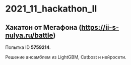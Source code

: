 # 2021_11_hackathon_II
## Хакатон от Мегафона (https://ii-s-nulya.ru/battle)

Попытка ID	<b>5759214</b>.

Решение ансамблем из LightGBM, Catbost и нейросети.
